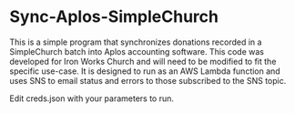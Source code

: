 # Sync-Aplos-SimpleChurch
This is a simple program that synchronizes donations recorded in a SimpleChurch batch into Aplos accounting software.  This code was developed for Iron Works Church and will need to be modified to fit the specific use-case.  It is designed to run as an AWS Lambda function and uses SNS to email status and errors to those subscribed to the SNS topic.

Edit creds.json with your parameters to run.
